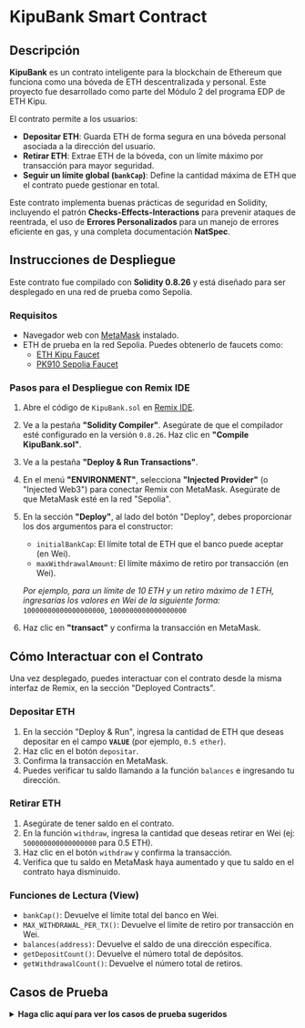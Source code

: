 # KipuBank Smart Contract

## Descripción

**KipuBank** es un contrato inteligente para la blockchain de Ethereum que funciona como una bóveda de ETH descentralizada y personal. Este proyecto fue desarrollado como parte del Módulo 2 del programa EDP de ETH Kipu.

El contrato permite a los usuarios:

  - **Depositar ETH**: Guarda ETH de forma segura en una bóveda personal asociada a la dirección del usuario.
  - **Retirar ETH**: Extrae ETH de la bóveda, con un límite máximo por transacción para mayor seguridad.
  - **Seguir un límite global (`bankCap`)**: Define la cantidad máxima de ETH que el contrato puede gestionar en total.

Este contrato implementa buenas prácticas de seguridad en Solidity, incluyendo el patrón **Checks-Effects-Interactions** para prevenir ataques de reentrada, el uso de **Errores Personalizados** para un manejo de errores eficiente en gas, y una completa documentación **NatSpec**.

## Instrucciones de Despliegue

Este contrato fue compilado con **Solidity 0.8.26** y está diseñado para ser desplegado en una red de prueba como Sepolia.

### Requisitos

  - Navegador web con [MetaMask](https://metamask.io/) instalado.
  - ETH de prueba en la red Sepolia. Puedes obtenerlo de faucets como:
      - [ETH Kipu Faucet](https://faucet.ethkipu.org/)
      - [PK910 Sepolia Faucet](https://sepolia-faucet.pk910.de/)

### Pasos para el Despliegue con Remix IDE

1.  Abre el código de `KipuBank.sol` en [Remix IDE](https://remix.ethereum.org/).

2.  Ve a la pestaña **"Solidity Compiler"**. Asegúrate de que el compilador esté configurado en la versión `0.8.26`. Haz clic en **"Compile KipuBank.sol"**.

3.  Ve a la pestaña **"Deploy & Run Transactions"**.

4.  En el menú **"ENVIRONMENT"**, selecciona **"Injected Provider"** (o "Injected Web3") para conectar Remix con MetaMask. Asegúrate de que MetaMask esté en la red "Sepolia".

5.  En la sección **"Deploy"**, al lado del botón "Deploy", debes proporcionar los dos argumentos para el constructor:

      - `initialBankCap`: El límite total de ETH que el banco puede aceptar (en Wei).
      - `maxWithdrawalAmount`: El límite máximo de retiro por transacción (en Wei).

    *Por ejemplo, para un límite de 10 ETH y un retiro máximo de 1 ETH, ingresarías los valores en Wei de la siguiente forma:*
    `10000000000000000000`, `1000000000000000000`

6.  Haz clic en **"transact"** y confirma la transacción en MetaMask.

## Cómo Interactuar con el Contrato

Una vez desplegado, puedes interactuar con el contrato desde la misma interfaz de Remix, en la sección "Deployed Contracts".

### Depositar ETH

1.  En la sección "Deploy & Run", ingresa la cantidad de ETH que deseas depositar en el campo **`VALUE`** (por ejemplo, `0.5 ether`).
2.  Haz clic en el botón `depositar`.
3.  Confirma la transacción en MetaMask.
4.  Puedes verificar tu saldo llamando a la función `balances` e ingresando tu dirección.

### Retirar ETH

1.  Asegúrate de tener saldo en el contrato.
2.  En la función `withdraw`, ingresa la cantidad que deseas retirar en Wei (ej: `500000000000000000` para 0.5 ETH).
3.  Haz clic en el botón `withdraw` y confirma la transacción.
4.  Verifica que tu saldo en MetaMask haya aumentado y que tu saldo en el contrato haya disminuido.

### Funciones de Lectura (View)

  - `bankCap()`: Devuelve el límite total del banco en Wei.
  - `MAX_WITHDRAWAL_PER_TX()`: Devuelve el límite de retiro por transacción en Wei.
  - `balances(address)`: Devuelve el saldo de una dirección específica.
  - `getDepositCount()`: Devuelve el número total de depósitos.
  - `getWithdrawalCount()`: Devuelve el número total de retiros.

## Casos de Prueba

<details>
  <summary><strong>Haga clic aquí para ver los casos de prueba sugeridos</strong></summary>

  A continuación, se presenta el plan de pruebas asumiendo los siguientes límites en el constructor:
  - **`MAX_WITHDRAWAL_PER_TX`**: 1 ETH.
  - **`bankCap`**: 10 ETH.

  ### FASE 1: Configuración y Verificación de Constantes (Lectura)

| ID | Función/Variable | Cuenta | Acción en Remix | Resultado Esperado | Requisito a Cubrir |
| :--- | :--- | :--- | :--- | :--- | :--- |
| 1.1 | `bankCap()` | Usuario A | Clic en el botón azul. | Retorna `10 ETH` (en Wei). | Variable inmutable. |
| 1.2 | `MAX_WITHDRAWAL_PER_TX()` | Usuario A | Clic en el botón azul. | Retorna `1 ETH` (en Wei). | Variable inmutable. |
| 1.3 | `getDepositCount()` | Usuario B | Clic en el botón azul. | Debe retornar `0`. | Función `external view`. |
| 1.4 | `_getInternalBalance` | Usuario A | Intentar invocarla. | Fallo. No es visible ni invocable. | Función `private`. |

  ### FASE 2: Pruebas de Depósito (`depositar`)

  Se verifica la lógica `payable`, el límite de `bankCap` y la emisión del evento `DepositSuccessful`.

| ID | Acción (Input en Remix) | Cuenta | Resultado Esperado | Verificación Posterior | Requisito de Seguridad |
| :--- | :--- | :--- | :--- | :--- | :--- |
| 2.1 | **Éxito**: Depositar `0.5 ETH`. | Usuario A | Transacción exitosa. | `balances(A)` es `0.5 ETH`. `getDepositCount()` es `1`. | `payable` y acumulación de saldo. |
| 2.2 | **Éxito**: Depositar `0.1 ETH`. | Usuario B | Transacción exitosa. | `balances(B)` es `0.1 ETH`. `getDepositCount()` es `2`. | Integridad del estado. |
| 2.3 | **Fallo (Exceso de Límite Global)**: Intentar depositar `10 ETH`. | Usuario B | La transacción debe **REVERTIR**. | Falla con el error `Bank__DepositExceedsCap`. | Uso de errores personalizados. |
| 2.4 | **Verificación Post-Fallo**: Revisar después del fallo 2.3. | N/A | El estado no debe cambiar. | `getDepositCount()` debe seguir siendo `2`. | Propiedad de reversión. |
| 2.5 | **Emisión de Evento**: Revisar logs de la transacción 2.1. | Usuario A | Evento `DepositSuccessful` emitido. | El log muestra el evento para Usuario A y `0.5 ETH`. | Emisión de eventos. |

  ### FASE 3: Pruebas de Retiro (`withdraw`)
  Esta fase prueba límites, manejo de errores y, lo más importante, el cumplimiento del patrón **Checks-Effects-Interactions (CEI)**.

| ID | Acción (Input en Remix) | Cuenta | Resultado Esperado | Verificación Posterior | Requisito de Seguridad |
| :--- | :--- | :--- | :--- | :--- | :--- |
| 3.1 | **Fallo (Exceso Límite TX)**: Retirar `1.1 ETH`. | Usuario A | La transacción debe **REVERTIR**. | Falla con error `Bank__WithdrawalExceedsLimit`. | Límite `MAX_WITHDRAWAL_PER_TX`. |
| 3.2 | **Fallo (Saldo Insuficiente)**: Retirar `0.5 ETH` (Saldo B es `0.1 ETH`). | Usuario B | La transacción debe **REVERTIR**. | Falla con error `Bank__InsufficientBalance`. | Validación de saldo. |
| 3.3 | **Retiro Exitoso**: Retirar `0.2 ETH`. | Usuario A | Transacción exitosa. | `balances(A)` es `0.3 ETH`. `getWithdrawalCount()` es `1`. | Lógica de retiro. |
| 3.4 | **Verificación Evento**: Revisar logs de TX 3.3. | Usuario A | Evento `WithdrawalSuccessful` emitido. | El log muestra el evento para Usuario A y `0.2 ETH`. | Emisión de eventos. |
| 3.5 | **Verificación CEI (Debugger)**: Usar el Debugger en TX 3.3. | Usuario A | El saldo se actualiza **ANTES** de la transferencia externa. | El `balances(A)` se actualiza (EFFECTS) antes de la línea `call{value: ...}` (INTERACTION). | Cumplimiento del patrón CEI. |
| 3.6 | **Verificación Transferencia Segura**: Revisar TX 3.3 en Etherscan. | Usuario A | Se usó `call`. | El gas utilizado es mayor a 2300, confirmando el uso de `.call()` en lugar de `.transfer()`. | Manejo seguro de transferencias. |

  ### FASE 4: Control de Acceso (`onlyOwner`)

| ID | Función/Requisito | Cuenta | Acción (Input en Remix) | Resultado Esperado | Requisito de Seguridad |
| :--- | :--- | :--- | :--- | :--- | :--- |
| 4.1 | `onlyOwner` (Simulación) | Usuario B | Si existiera una función `setBankCap()` con `onlyOwner`, el Usuario B intenta llamarla. | La transacción debe **REVERTIR**. | Debe fallar con el error `Bank__Unauthorized`. |

</details>
